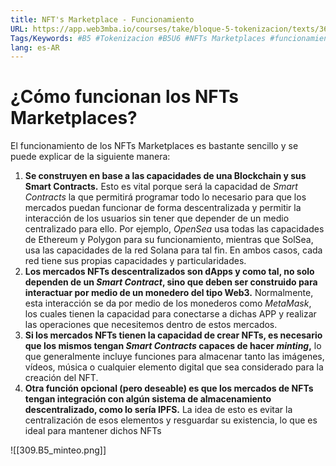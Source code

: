 ```yaml
---
title: NFT's Marketplace - Funcionamiento
URL: https://app.web3mba.io/courses/take/bloque-5-tokenizacion/texts/36129380-u6-02-nft-s-marketplace-funcionamiento
Tags/Keywords: #B5 #Tokenizacion #B5U6 #NFTs Marketplaces #funcionamiento markeplaces NFTs
lang: es-AR
---
```

# ¿Cómo funcionan los NFTs Marketplaces?
El funcionamiento de los NFTs Marketplaces es bastante sencillo y se puede explicar de la siguiente manera:
1. **Se construyen en base a las capacidades de una Blockchain y sus Smart Contracts.** Esto es vital porque será la capacidad de _Smart Contracts_ la que permitirá programar todo lo necesario para que los mercados puedan funcionar de forma descentralizada y permitir la interacción de los usuarios sin tener que depender de un medio centralizado para ello. Por ejemplo, _OpenSea_ usa todas las capacidades de Ethereum y Polygon para su funcionamiento, mientras que SolSea, usa las capacidades de la red Solana para tal fin. En ambos casos, cada red tiene sus propias capacidades y particularidades.
2. **Los mercados NFTs descentralizados son dApps y como tal, no solo dependen de un _Smart Contract_, sino que deben ser construido para interactuar por medio de un monedero del tipo Web3.** Normalmente, esta interacción se da por medio de los monederos como _MetaMask_, los cuales tienen la capacidad para conectarse a dichas APP y realizar las operaciones que necesitemos dentro de estos mercados. 
3. **Si los mercados NFTs tienen la capacidad de crear NFTs, es necesario que los mismos tengan _Smart Contracts_ capaces de hacer _minting_,** lo que generalmente incluye funciones para almacenar tanto las imágenes, vídeos, música o cualquier elemento digital que sea considerado para la creación del NFT. 
4. **Otra función opcional (pero deseable) es que los mercados de NFTs tengan integración con algún sistema de almacenamiento descentralizado, como lo sería IPFS.** La idea de esto es evitar la centralización de esos elementos y resguardar su existencia, lo que es ideal para mantener dichos NFTs

![[309.B5_minteo.png]]
